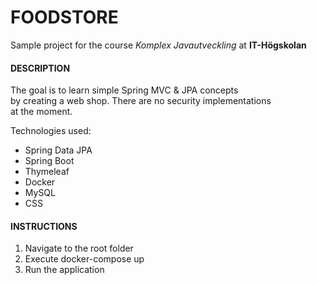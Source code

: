 # FOODSTORE

Sample project for the course *Komplex Javautveckling* at **IT-Högskolan**  
  
#### DESCRIPTION  
The goal is to learn simple Spring MVC & JPA concepts  
by creating a web shop. There are no security implementations  
at the moment.  

Technologies used:  
- Spring Data JPA  
- Spring Boot  
- Thymeleaf  
- Docker  
- MySQL  
- CSS  
  
#### INSTRUCTIONS   
1. Navigate to the root folder
2. Execute docker-compose up
3. Run the application 


